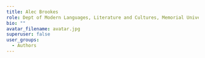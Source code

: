 ```yaml
---
title: Alec Brookes
role: Dept of Modern Languages, Literature and Cultures, Memorial University of Newfoundland
bio: ""
avatar_filename: avatar.jpg
superuser: false
user_groups:
  - Authors
---
```

